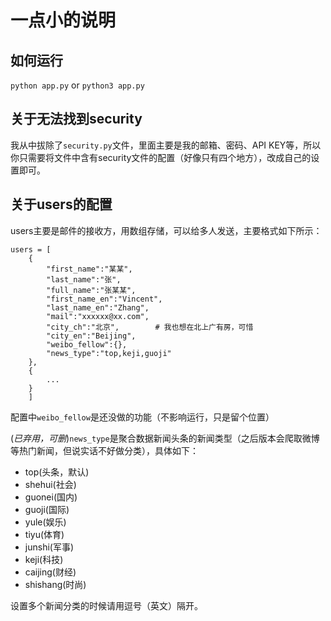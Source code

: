 # 一点小的说明

## 如何运行

`python app.py` or `python3 app.py`

## 关于无法找到security

我从中拔除了`security.py`文件，里面主要是我的邮箱、密码、API KEY等，所以你只需要将文件中含有security文件的配置（好像只有四个地方），改成自己的设置即可。


## 关于users的配置

users主要是邮件的接收方，用数组存储，可以给多人发送，主要格式如下所示：

```
users = [
    {
        "first_name":"某某",
        "last_name":"张",
        "full_name":"张某某",
        "first_name_en":"Vincent",
        "last_name_en":"Zhang",
        "mail":"xxxxxx@xx.com",
        "city_ch":"北京",        # 我也想在北上广有房，可惜
        "city_en":"Beijing",
        "weibo_fellow":{},
        "news_type":"top,keji,guoji"
    },
    {
        ...
    }
    ]
```

配置中`weibo_fellow`是还没做的功能（不影响运行，只是留个位置）

(*已弃用，可删*)`news_type`是聚合数据新闻头条的新闻类型（之后版本会爬取微博等热门新闻，但说实话不好做分类），具体如下：

- top(头条，默认)
- shehui(社会)
- guonei(国内)
- guoji(国际)
- yule(娱乐)
- tiyu(体育)
- junshi(军事)
- keji(科技)
- caijing(财经)
- shishang(时尚)

设置多个新闻分类的时候请用逗号（英文）隔开。
